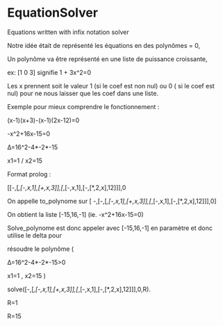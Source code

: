 # EquationSolver
Equations written with infix notation solver


Notre idée était de représenté les équations en des polynômes = 0,


Un polynôme va être représenté en une liste de puissance croissante,


ex: [1 0 3] signifie 1 + 3x^2=0


Les x prennent soit le valeur 1 (si le coef est non nul) ou 0 ( si le coef est nul) pour ne nous
laisser que les coef dans une liste.


Exemple pour mieux comprendre le fonctionnement :


(x-1)(x+3)-(x-1)(2x-12)=0


-x^2+16x-15=0


Δ=16^2-4*-2*-15


x1=1 / x2=15


Format prolog :


[[-,[*,[-,x,1],[+,x,3]],[*,[-,x,1],[-,[*,2,x],12]]],0


On appelle to_polynome sur [ -,[-,[*,[-,x,1],[+,x,3]],[*,[-,x,1],[-,[*,2,x],12]]],0]


On obtient la liste [-15,16,-1] (ie. -x^2+16x-15=0)


Solve_polynome est donc appeler avec [-15,16,-1] en paramètre et donc utilise le delta pour


résoudre le polynôme (


Δ=16^2-4*-2*-15>0


x1=1 , x2=15 )


solve([-,[*,[-,x,1],[+,x,3]],[*,[-,x,1],[-,[*,2,x],12]]],0,R).


R=1


R=15
